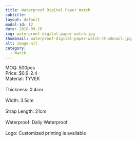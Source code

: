 ```yaml
---
title: Waterproof Digital Paper Watch
subtitle: 
layout: default
modal-id: 12
date: 2018-09-26
img: waterproof-digital-paper-watch.jpg
thumbnail: waterproof-digital-paper-watch-thumbnail.jpg
alt: image-alt
category: 
  - Watch
---
```


MOQ: 500pcs<br>
Price: $0.9-2.4<br>
Material: TYVEK<br>                           
Thickness: 0.4cm<br>                  
Width: 3.5cm<br>                            
Strap Length: 21cm<br>           
Waterproof: Daliy Waterproof<br>         
Logo: Customized printing is available<br>